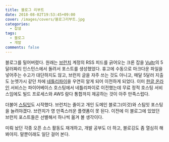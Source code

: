 ```yaml
---
title: 블로그 리부트
date: 2018-08-02T19:53:45+09:00
cover: /images/covers/블로그리부트.jpg
categories:
  - 잡설
tags: 
  - 블로그
  - 개발
comments: false
---
```


 블로그를 밀어버렸다. 원래는 [브런치](https://brunch.co.kr/@@tcN) 계정의 RSS 피드를 긁어오는 크론 잡을 [Vultr](https://www.vultr.com/)의 5달러짜리 인스턴스에서 돌려서 포스트를 생성했었다. 휴고에 수동으로 마크다운 파일을 넣어주는 수고가 대단하지도 않고, 브런치 글을 자주 쓰는 것도 아니고, 매달 5달러 지출도 눈엣가시 같던 차에 [네틀리파이](https://www.netlify.com/)을 우연히 알게 되어 이전하게 되었다. 이미 [한글 온라인](https://hangul.online/) 서비스는 파이어베이스 호스팅에서 네틀리파이로 이전했는데 무료 정적 호스팅 서비스임에도 빌드 프로세스와 AWS 람다 통합까지 제공하는 것이 아주 만족스럽다.

 더불어 [스팀잇](https://steemit.com/@wooseop)도 시작했다. 브런치는 줄이고 개인 도메인 블로그(이것)와 스팀잇 포스팅을 늘려야겠다. 브런치가 영 만족스러운 플랫폼이 못 된다. 이전에 이 블로그에 있었던 브런치 포스트들은 선별해서 하나씩 옮겨 볼 생각이다.

 미뤄 놨던 각종 오픈 소스 활동도 재개하고, 개발 공부도 더 하고, 블로깅도 좀 열심히 해봐야지. 말뿐이래도 일단 걸어 본다.

